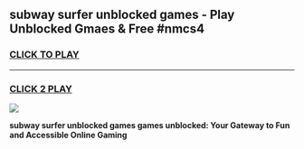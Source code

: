 
## subway surfer unblocked games - Play Unblocked Gmaes & Free #nmcs4
<h3>
<a href="https://news.freeplayer.one?title=subway_surfer_unblocked_games&ref=24F">CLICK TO PLAY</a></h3>
<hr>

<h3>
<a href="https://news.freeplayer.one?title=subway_surfer_unblocked_games&ref=24F">CLICK 2 PLAY</a>
  
</h3>

<a href="https://news.freeplayer.one?title=subway_surfer_unblocked_games&ref=24F/"><img src="https://clearcache.store/games.png"></a>


**subway surfer unblocked games games unblocked: Your Gateway to Fun and Accessible Online Gaming**
